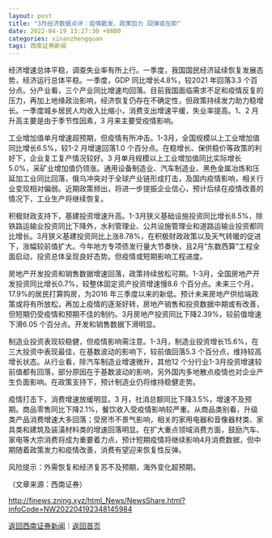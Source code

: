 ```yaml
---
layout: post
title: "3月经济数据点评：疫情散发、政策加力 回弹或在即"
date: 2022-04-19 13:27:30 +0800
categories: xinanzhengquan
tags: 西南证券新闻
---
```

<p>经济增速总体平稳，调查失业率有所上行。一季度，我国国民经济延续恢复发展态势，经济运行总体平稳。一季度，GDP 同比增长4.8%，较2021 年回落3.3 个百分点。分产业看，三个产业同比增速均回落。目前我国面临需求不足和疫情反复的压力，再加上地缘政治影响，经济恢复仍存在不确定性，但政策持续发力助力稳增长。一季度城乡居民人均收入比缩小，消费支出增速平缓，失业率提高。1、2 月升高主要是由于季节性因素，3 月来主要受疫情影响。</p>
 <p>工业增加值单月增速超预期，但疫情有所冲击。1-3月，全国规模以上工业增加值同比增长6.5%，较1-2 月增速回落1.0 个百分点。在稳增长、保供稳价等政策的利好下，企业复工复产情况较好。3 月单月规模以上工业增加值同比实际增长5.0%，采矿业增加值仍领涨。通用设备制造业、汽车制造业、黑色金属冶炼和压延加工业同比回落，俄乌冲突对于全球产业链形成打击，及国内疫情影响，相关行业变现相对偏弱。近期政策频出，将进一步提振企业信心，预计后续在疫情改善的情况下，工业生产将继续恢复。</p>
 <p>积极财政支持下，基建投资增速升高。1-3月狭义基础设施投资同比增长8.5%，除铁路运输业投资同比下降外，水利管理业、公共设施管理业和道路运输业投资都同比增长。3月狭义基建投资同比上涨8.78%，在积极财政政策以及天气转暖的促进下，涨幅较前值扩大。今年地方专项债发行量大节奏快，且2月“东数西算”工程全面启动，投资总体呈现良好态势。但疫情或短期影响工程进度。</p>
 <p>房地产开发投资和销售数据增速回落，政策持续放松可期。1-3月，全国房地产开发投资同比增长0.7%，较整体固定资产投资增速慢8.6 个百分点。未来三个月，17.9%的居民打算购房，为2016 年三季度以来的新低。预计未来房地产供给端政策或将有所放松，再加上疫情的逐渐好转，房地产销售和投资数据中期或有改善，但短期仍受疫情和预期不佳的制约。3月房地产投资同比下降2.39%，较前值增速下滑6.05 个百分点。开发和销售数据下滑明显。</p>
 <p>制造业投资表现较稳健，但疫情影响需注意。1-3月，制造业投资增长15.6%，在三大投资中表现最佳，在基数波动的影响下，较前值回落5.3 个百分点，维持较高增长状态。从行业看，除汽车制造业增速微升，其他12 个分行业1-3月投资增速较前值都有回落，部分原因在于基数波动的影响，另外国内多地散点疫情也对企业产生负面影响。在政策支持下，预计制造业仍将维持稳健走势。</p>
 <p>疫情打击下，消费增速放缓明显。3 月，社消总额同比下降3.5%，增速不及预期。商品零售同比下降2.1%，餐饮收入受疫情影响较严重。从商品类别看，升级类产品消费增速大多回落；受房市不景气影响，相关的家用电器和音像器材类、家具类和建筑及装潢材料类的增速回落明显。在扩大重点领域消费方面，鼓励汽车、家电等大宗消费将成为重要着力点，预计短期疫情将继续影响4月消费数据，但中期随着政策发力和疫情改善，消费有望迎来恢复性反弹。</p>
 <p>风险提示：外需恢复和经济复苏不及预期，海外变化超预期。</p><p class="em_media">（文章来源：西南证券）</p>

<http://finews.zning.xyz/html_News/NewsShare.html?infoCode=NW202204192348145984>

[返回西南证券新闻](//finews.withounder.com/category/xinanzhengquan.html)｜[返回首页](//finews.withounder.com/)